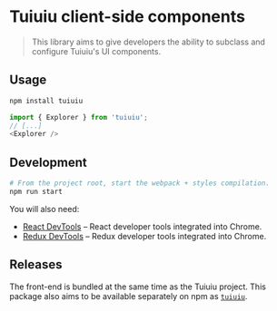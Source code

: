 # Tuiuiu client-side components

> This library aims to give developers the ability to subclass and configure Tuiuiu's UI components.

## Usage

```sh
npm install tuiuiu
```

```javascript
import { Explorer } from 'tuiuiu';
// [...]
<Explorer />
```

## Development

```sh
# From the project root, start the webpack + styles compilation.
npm run start
```

You will also need:

- [React DevTools](https://chrome.google.com/webstore/detail/react-developer-tools/fmkadmapgofadopljbjfkapdkoienihi?hl=en) – React developer tools integrated into Chrome.
- [Redux DevTools](https://chrome.google.com/webstore/detail/redux-devtools/lmhkpmbekcpmknklioeibfkpmmfibljd) – Redux developer tools integrated into Chrome.

## Releases

The front-end is bundled at the same time as the Tuiuiu project. This package also aims to be available separately on npm as [`tuiuiu`](https://www.npmjs.com/package/tuiuiu).
